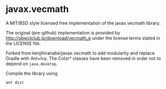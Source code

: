javax.vecmath
=============

A MIT/BSD style licensed free implementation of the javax.vecmath library.

The original (pre-github) implementation is provided by http://objectclub.jp/download/vecmath_e under the license terms stated in the LICENSE file.

Forked from kenjihiranabe/javax.vecmath to add modularity and replace Gradle with Ant+Ivy.
The Color* classes have been removed in order not to depend on `java.desktop`.

Compile the library using

```
ant dist
```

